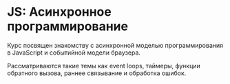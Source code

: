 # JS: Асинхронное программирование

Курс посвящен знакомству с асинхронной моделью программирования в JavaScript и событийной модели браузера.

Рассматриваются такие темы как event loops, таймеры, функции обратного вызова, раннее связывание и обработка ошибок.
